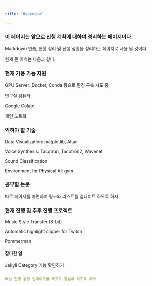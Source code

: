 ```yaml
---

title: "Overview"

---
```



### 이 페이지는 앞으로 진행 계획에 대하여 정리하는 페이지이다. 
Markdown 연습, 현황 정리 및 진행 상황을 정리하는 페이지로 사용 될 것이다.

현재 큰 이슈는 다음과 같다.

### **현재 가용 가능 자원**
  GPU Server: Docker, Conda 등으로 환경 구축 시도 중
  
  연구실 컴퓨터: 
  
  Google Colab:  
  
  개인 노트북: 

### **익혀야 할 기술**
  Data Visualization: matplotlib, Altair
  
  Voice Synthesis: Tacotron, Tacotron2, Wavenet
  
  Sound Classification
  
  Environment for Physical AI: gym
  

### **공부할 논문**
  따로 페이지를 마련하여 링크와 리스트를 업데이트 하도록 하자

### **현재 진행 및 추후 진행 프로젝트**
  Music Style Transfer (8-bit)
  
  Automatic highlight clipper for Twitch
  
  Pommerman
  
#### **잡다한 일**
  Jekyll Category 기능 확인하기

<!--more-->

```yaml

매일 진행 상황 업데이트를 목표로 열심히 하도록 하자.

```
